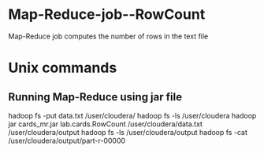 # Map-Reduce-job--RowCount
Map-Reduce job computes the number of rows in the text file

# Unix commands
## Running Map-Reduce using jar file

hadoop fs -put data.txt /user/cloudera/
hadoop fs -ls /user/cloudera
hadoop jar cards_mr.jar lab.cards.RowCount /user/cloudera/data.txt /user/cloudera/output
hadoop fs -ls /user/cloudera/output
hadoop fs -cat /user/cloudera/output/part-r-00000
